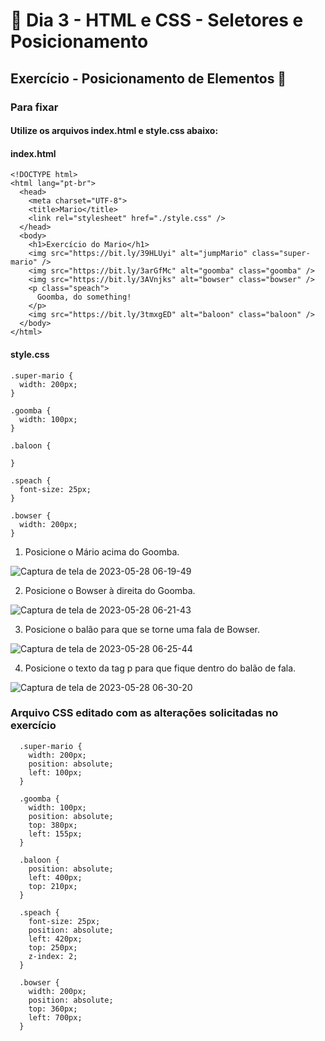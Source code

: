 # 🎯 Dia 3 - HTML e CSS - Seletores e Posicionamento

## Exercício - Posicionamento de Elementos 🚀
### Para fixar

#### Utilize os arquivos index.html e style.css abaixo:

#### index.html

    <!DOCTYPE html>
    <html lang="pt-br">
      <head>
        <meta charset="UTF-8">
        <title>Mario</title>
        <link rel="stylesheet" href="./style.css" />
      </head>
      <body>
        <h1>Exercício do Mario</h1>
        <img src="https://bit.ly/39HLUyi" alt="jumpMario" class="super-mario" />
        <img src="https://bit.ly/3arGfMc" alt="goomba" class="goomba" />
        <img src="https://bit.ly/3AVnjks" alt="bowser" class="bowser" />
        <p class="speach">
          Goomba, do something!
        </p>
        <img src="https://bit.ly/3tmxgED" alt="baloon" class="baloon" />
      </body>
    </html>

#### style.css

    .super-mario {
      width: 200px;
    }

    .goomba {
      width: 100px;
    }

    .baloon {

    }

    .speach {
      font-size: 25px;
    }

    .bowser {
      width: 200px;
    }
    
  
1. Posicione o Mário acima do Goomba.
  
![Captura de tela de 2023-05-28 06-19-49](https://github.com/rafaelmagalhaesguedes/trybe-exercicios/assets/8412507/5c6af4c2-eb6c-4c44-8ce7-1b3e54d9ac3b)

2. Posicione o Bowser à direita do Goomba.

![Captura de tela de 2023-05-28 06-21-43](https://github.com/rafaelmagalhaesguedes/trybe-exercicios/assets/8412507/0aea7af2-10cd-4656-81d3-e81b01b0069d)

3. Posicione o balão para que se torne uma fala de Bowser.

![Captura de tela de 2023-05-28 06-25-44](https://github.com/rafaelmagalhaesguedes/trybe-exercicios/assets/8412507/28c7cacb-63da-4340-8ad4-ac11c219f51e)

4. Posicione o texto da tag p para que fique dentro do balão de fala.

![Captura de tela de 2023-05-28 06-30-20](https://github.com/rafaelmagalhaesguedes/trybe-exercicios/assets/8412507/c8b36def-4c61-4f8c-b6d0-a6f1389e4c1e)

### Arquivo CSS editado com as alterações solicitadas no exercício

      .super-mario {
        width: 200px;
        position: absolute;
        left: 100px;
      }

      .goomba {
        width: 100px;
        position: absolute;
        top: 380px;
        left: 155px;
      }

      .baloon {
        position: absolute;
        left: 400px;
        top: 210px;
      }

      .speach {
        font-size: 25px;
        position: absolute;
        left: 420px;
        top: 250px;
        z-index: 2;
      }

      .bowser {
        width: 200px;
        position: absolute;
        top: 360px;
        left: 700px;
      }
